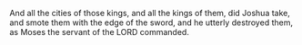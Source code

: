 And all the cities of those kings, and all the kings of them, did Joshua take, and smote them with the edge of the sword, and he utterly destroyed them, as Moses the servant of the LORD commanded.
